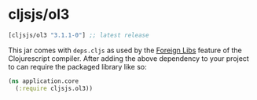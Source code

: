 # cljsjs/ol3

[](dependency)
```clojure
[cljsjs/ol3 "3.1.1-0"] ;; latest release
```
[](/dependency)

This jar comes with `deps.cljs` as used by the [Foreign Libs][flibs] feature
of the Clojurescript compiler. After adding the above dependency to your project
to can require the packaged library like so:

```clojure
(ns application.core
  (:require cljsjs.ol3))
```

[flibs]: https://github.com/clojure/clojurescript/wiki/Foreign-Dependencies


